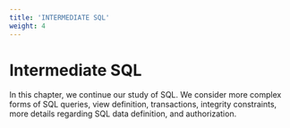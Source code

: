 ```yaml
---
title: 'INTERMEDIATE SQL'
weight: 4
---
```


# Intermediate SQL

In this chapter, we continue our study of SQL. We consider more complex forms
of SQL queries, view definition, transactions, integrity constraints, more details
regarding SQL data definition, and authorization.
